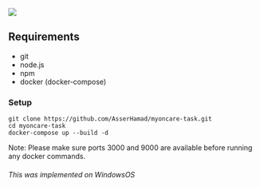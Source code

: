 ![](https://uploads-ssl.webflow.com/5d30697c85ef6168165dd2ef/5e395761b71d4d338fb11aec_logo.svg)


## Requirements
- git
- node.js
- npm
- docker (docker-compose)

### Setup

```
git clone https://github.com/AsserHamad/myoncare-task.git
cd myoncare-task
docker-compose up --build -d
``` 

Note: Please make sure ports 3000 and 9000 are available before running any docker commands.

###### This was implemented on WindowsOS
